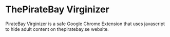 ThePirateBay Virginizer
=======================

PirateBay Virginizer is a safe Google Chrome Extension that uses javascript to hide adult content on thepiratebay.se website.
